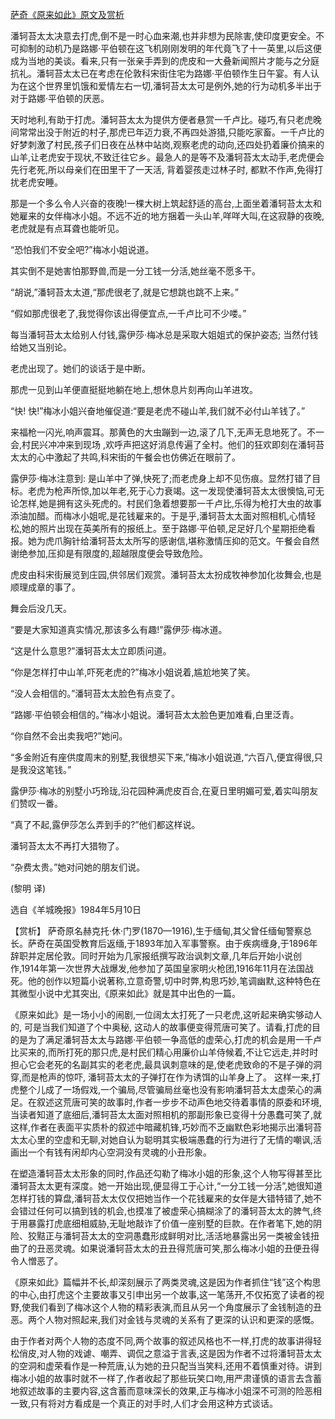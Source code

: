 [萨奇《原来如此》原文及赏析](https://www.vrrw.net/wx/15511.html)

潘轲苔太太决意去打虎,倒不是一时心血来潮,也并非想为民除害,使印度更安全。不可抑制的动机乃是路娜·平伯顿在这飞机刚刚发明的年代竟飞了十一英里,以后这便成为当地的美谈。看来,只有一张亲手弄到的虎皮和一大叠新闻照片才能与之分庭抗礼。潘轲苔太太已在考虑在伦敦科宋街住宅为路娜·平伯顿作生日午宴。有人认为在这个世界里饥饿和爱情左右一切,潘轲苔太太可是例外,她的行为动机多半出于对于路娜·平伯顿的厌恶。

天时地利,有助于打虎。潘轲苔太太为提供方便者悬赏一千卢比。碰巧,有只老虎晚间常常出没于附近的村子,那虎已年迈力衰,不再四处游猎,只能吃家畜。一千卢比的好梦刺激了村民,孩子们日夜在丛林中站岗,观察老虎的动向,还四处扔着廉价搞来的山羊,让老虎安于现状,不致迁往它乡。最急人的是等不及潘轲苔太太动手,老虎便会先行老死,所以母亲们在田里干了一天活, 背着婴孩走过林子时, 都默不作声,免得打扰老虎安睡。

那是一个多么令人兴奋的夜晚!一棵大树上筑起舒适的高台,上面坐着潘轲苔太太和她雇来的女伴梅冰小姐。不远不近的地方捆着一头山羊,咩咩大叫,在这寂静的夜晚,老虎就是有点耳聋也能听见。

“恐怕我们不安全吧?”梅冰小姐说道。

其实倒不是她害怕那野兽,而是一分工钱一分活,她丝毫不愿多干。

“胡说,”潘轲苔太太道,“那虎很老了,就是它想跳也跳不上来。”

“假如那虎很老了,我觉得你该出得便宜点,一千卢比可不少喽。”

每当潘轲苔太太给别人付钱,露伊莎·梅冰总是采取大姐姐式的保护姿态; 当然付钱给她又当别论。

老虎出现了。她们的谈话于是中断。

那虎一见到山羊便直挺挺地躺在地上,想休息片刻再向山羊进攻。

“快! 快!”梅冰小姐兴奋地催促道:“要是老虎不碰山羊,我们就不必付山羊钱了。”

来福枪一闪光,响声震耳。那黄色的大虫蹦到一边,滚了几下,无声无息地死了。不一会,村民兴冲冲来到现场 ,欢呼声把这好消息传遍了全村。他们的狂欢即刻在潘轲苔太太的心中激起了共鸣,科宋街的午餐会也仿佛近在眼前了。

露伊莎·梅冰注意到: 是山羊中了弹,快死了;而老虎身上却不见伤痕。显然打错了目标。老虎为枪声所惊,加以年老,死于心力衰竭。这一发现使潘轲苔太太很懊恼,可无论怎样,她是拥有这头死虎的。村民们急着想要那一千卢比,乐得为枪打大虫的故事添油加醋。而梅冰小姐呢,是花钱雇来的。于是乎,潘轲苔太太面对照相机,心情轻松,她的照片出现在英美所有的报纸上。至于路娜·平伯顿,足足好几个星期拒绝看报。她为虎爪胸针给潘轲苔太太所写的感谢信,堪称激情压抑的范文。午餐会自然谢绝参加,压抑是有限度的,超越限度便会导致危险。

虎皮由科宋街展览到庄园,供邻居们观赏。潘轲苔太太扮成牧神参加化妆舞会,也是顺理成章的事了。

舞会后没几天。

“要是大家知道真实情况,那该多么有趣!”露伊莎·梅冰道。

“这是什么意思?”潘轲苔太太立即质问道。

“你是怎样打中山羊,吓死老虎的?”梅冰小姐说着,尴尬地笑了笑。

“没人会相信的。”潘轲苔太太脸色有点变了。

“路娜·平伯顿会相信的。”梅冰小姐说。潘轲苔太太脸色更加难看,白里泛青。

“你自然不会出卖我吧?”她问。

“多金附近有座供度周末的别墅,我很想买下来,”梅冰小姐说道,“六百八,便宜得很,只是我没这笔钱。”

露伊莎·梅冰的别墅小巧玲珑,沿花园种满虎皮百合,在夏日里明媚可爱,着实叫朋友们赞叹一番。

“真了不起,露伊莎怎么弄到手的?”他们都这样说。

潘轲苔太太不再打大猎物了。

“杂费太贵。”她对问她的朋友们说。

(黎明 译)

选自《羊城晚报》1984年5月10日



【赏析】 萨奇原名赫克托·休·门罗(1870—1916),生于缅甸,其父曾任缅甸警察总长。萨奇在英国受教育后返缅,于1893年加入军事警察。由于疾病缠身,于1896年辞职并定居伦敦。同时开始为几家报纸撰写政治讽刺文章,几年后开始小说创作,1914年第一次世界大战爆发,他参加了英国皇家明火枪团,1916年11月在法国战死。他的创作以短篇小说著称,立意奇警,切中时弊,构思巧妙,笔调幽默,这种特色在其微型小说中尤其突出,《原来如此》就是其中出色的一篇。

《原来如此》是一场小小的闹剧,一位阔太太打死了一只老虎,这听起来确实够动人的, 可是当我们知道了个中奥秘, 这动人的故事便变得荒唐可笑了。请看,打虎的目的是为了满足潘轲苔太太与路娜·平伯顿一争高低的虚荣心,打虎的机会是用一千卢比买来的,而所打死的那只虎,是村民们精心用廉价山羊侍候着,不让它远走,并时时担心它会老死的名副其实的老老虎,最具讽刺意味的是,使老虎致命的不是子弹的洞穿,而是枪声的惊吓, 潘轲苔太太的子弹打在作为诱饵的山羊身上了。 这样一来,打虎整个儿成了一场假戏,一个骗局,尽管骗局丝毫也没有影响潘轲苔太太虚荣心的满足。在叙述这荒唐可笑的故事时,作者一步步不动声色地交待着事情的原委和环境,当读者知道了底细后,潘轲苔太太面对照相机的那副形象已变得十分愚蠢可笑了,就这样,作者在表面平实质朴的叙述中暗藏机锋,巧妙而不乏幽默色彩地揭示出潘轲苔太太心里的空虚和无聊,对她自认为聪明其实极端愚蠢的行为进行了无情的嘲讽,活画出一个有钱有闲却内心空洞没有灵魂的小丑形象。

在塑造潘轲苔太太形象的同时,作品还勾勒了梅冰小姐的形象,这个人物写得甚至比潘轲苔太太更有深度。她一开始出现,便显得工于心计,“一分工钱一分活”,她很知道怎样打钱的算盘,潘轲苔太太仅仅把她当作一个花钱雇来的女伴是大错特错了,她不会错过任何可以搞到钱的机会,也摸准了被虚荣心搞糊涂了的潘轲苔太太的脾气,终于用暴露打虎底细相威胁,无耻地敲诈了价值一座别墅的巨款。在作者笔下,她的阴险、狡黠正与潘轲苔太太的空洞愚蠢形成鲜明对比,活活地暴露出另一类被金钱扭曲了的丑恶灵魂。如果说潘轲苔太太的丑丑得荒唐可笑,那么梅冰小姐的丑便丑得令人憎恶了。

《原来如此》篇幅并不长,却深刻展示了两类灵魂,这是因为作者抓住“钱”这个构思的中心,由打虎这个主要故事又引申出另一个故事,这一笔荡开,不仅拓宽了读者的视野,使我们看到了梅冰这个人物的精彩表演,而且从另一个角度展示了金钱制造的丑恶。两个人物对照起来,我们对金钱与灵魂的关系有了更深的认识和更深的感慨。

由于作者对两个人物的态度不同,两个故事的叙述风格也不一样,打虎的故事讲得轻松俏皮,对人物的戏谑、嘲弄、调侃之意溢于言表,这是因为作者不过将潘轲苔太太的空洞和虚荣看作是一种荒唐,认为她的丑只配当当笑料,还用不着慎重对待。讲到梅冰小姐的故事时就不一样了,作者收起了那些玩笑口吻,用严肃谨慎的语言去含蓄地叙述故事的主要内容,这含蓄而意味深长的效果,正与梅冰小姐深不可测的险恶相一致,只有将对方看成是一个真正的对手时,人们才会用这种方式谈话。

